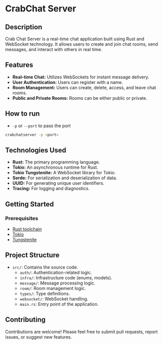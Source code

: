 # CrabChat Server

## Description

Crab Chat Server is a real-time chat application built using Rust and WebSocket technology. It allows users to create and join chat rooms, send messages, and interact with others in real time.

## Features

*   **Real-time Chat:** Utilizes WebSockets for instant message delivery.
*   **User Authentication:**  Users can register with a name.
*   **Room Management:** Users can create, delete, access, and leave chat rooms.
*   **Public and Private Rooms:**  Rooms can be either public or private.

## How to run
- `-p` or `--port` to pass the port

```sh
crabchatserver -p <port>
```

## Technologies Used

*   **Rust:** The primary programming language.
*   **Tokio:** An asynchronous runtime for Rust.
*   **Tokio Tungstenite:**  A WebSocket library for Tokio.
*   **Serde:** For serialization and deserialization of data.
*   **UUID:** For generating unique user identifiers.
*   **Tracing:** For logging and diagnostics.

## Getting Started

### Prerequisites

*   [Rust toolchain](https://rustup.rs/)
*   [Tokio](https://tokio.rs/)
*   [Tungstenite](https://github.com/snapview/tungstenite-rs)


## Project Structure

*   `src/`: Contains the source code.
    *   `auth/`: Authentication-related logic.
    *   `infra/`: Infrastructure code (enums, models).
    *   `message/`: Message processing logic.
    *   `room/`: Room management logic.
    *   `types/`: Type definitions.
    *   `websocket/`: WebSocket handling.
    *   `main.rs`: Entry point of the application.


## Contributing

Contributions are welcome!  Please feel free to submit pull requests, report issues, or suggest new features.
